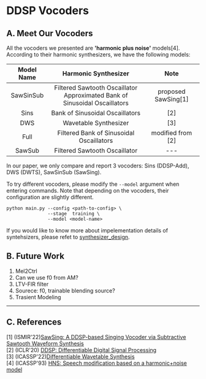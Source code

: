 # DDSP Vocoders

## A. Meet Our Vocoders
All the vocoders we presented are **'harmonic plus noise'** models[4]. According to their harmonic synthesizers, we have the following models:

|  Model Name  | Harmonic Synthesizer |   Note              |
|:------------:|:--------------------:|:-------------------:|
| SawSinSub    | Filtered Sawtooth Oscaillator </br> Approximated Bank of Sinusoidal Oscaillators | proposed SawSing[1]|
| Sins         | Bank of Sinusoidal Oscaillators          | [2] |
| DWS          | Wavetable Synthesizer                    | [3]               |
| Full         | Filtered Bank of Sinusoidal Oscaillators | modified from [2] |
| SawSub       | Filtered Sawtooth Oscaillator            | ---               |

In our paper, we only compare and report 3 vocoders: Sins (DDSP-Add), DWS (DWTS), SawSinSub (SawSing). 

To try different vocoders, please modify the `--model` argument when entering commands. Note that depending on the vocoders, their configuration are slightly different.

```
python main.py --config <path-to-config> \
               --stage  training \
               --model <model-name>
```

If you would like to know more about impelementation details of syntehsizers, please refet to [synthesizer_design](./synthesizer_design.md).

## B. Future Work
1. Mel2Ctrl
2. Can we use f0 from AM?
3. LTV-FIR filter
4. Sourece: f0,  trainable blending source?
5. Trasient Modeling

---
## C. References
[1] (ISMIR'22)[SawSing: A DDSP-based Singing Vocoder via Subtractive Sawtooth Waveform Synthesis](./ismir_22_sawsing.pdf)  
[2] (ICLR'20) [DDSP: Differentiable Digital Signal Processing](https://openreview.net/forum?id=B1x1ma4tDr)  
[3] (ICASSP'22)[Differentiable Wavetable Synthesis](https://arxiv.org/abs/2111.10003)  
[4] (ICASSP'93) [HNS: Speech modification based on a harmonic+noise model](https://ieeexplore.ieee.org/document/319365)  
